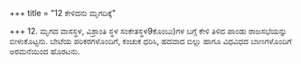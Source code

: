 +++
title = "12 ಕೇಳಿದನು ಮೃಗದಿಕ್ಕೆ"

+++
12. ಮೃಗದ ವಾಸಸ್ಥಳ, ವಿಶ್ರಾಂತಿ ಸ್ಥಳ ಸಂಕೇತಸ್ಥಳ9ಕೊಂಬು)ಗಳ ಬಗ್ಗೆ ಕೇಳಿ ತಿಳಿದ ಪಾಂಡು ರಾಜಸಭೆಯನ್ನು ಬೀಳುಕೊಟ್ಟನು. ಬೇಟೆಯ ಪರಿಕರಗಳೊಂದಿಗೆ, ಕಂಚುಕ ಧರಿಸಿ, ಹದವಾದ ಬಿಲ್ಲು ಹಾಗೂ ವಿಧವಿಧದ ಬಾಣಗಳೊಂದಿಗೆ ಅರಮನೆಯಿಂದ ಹೊರಟನು.